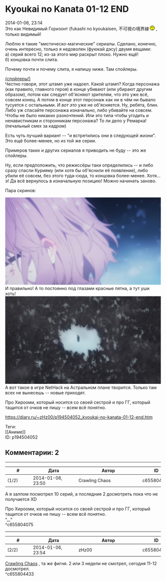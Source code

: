 Kyoukai no Kanata 01-12 END
===========================

  
2014-01-06, 23:14  
 Это как Невидимый Горизонт (fukashi no kyoukaisen, 不可視の境界線 ![;)](pics/1136.gif) , только видимый!   
   
 Люблю я такие "мистическо-магические" сериалы. Сделано, конечно, очень интересно, только я недоволен (фуюкай дэсу) двумя вещами:   
 а) серий всего 12; из-за этого мир раскрыт плохо. Нужно ещё!   
 б) концовка почти слита.   
   
 Почему почти и почему слита, я напишу ниже. Там спойлеры.   
   
  [(спойлеры!)](https://zHz00.diary.ru/p194504052.htm?index=1#linkmore194504052m1)      
 Честно говоря, этот штамп уже надоел. Какой штамп? Когда персонажа (как правило, главного героя) в конце убивают (или убирают другим образом), потом как следует об'ясняют зрителям, что это уже всё, совсем конец. А потом в конце этот персонаж как ни в чём ни бывало тусуется с остальными. И  *вот это*  уже не об'ясняется. Ну, ребята, блин. Либо уж спасайте персонажа изначально, либо убивайте на совсем. Чтобы не было никаких разночтений. Или это типа чтобы угодить и ненавистникам и сторонникам персонажа? То ли дело у Ремарка! (печальный смех за кадром)   
   
 Есть чуть лучший вариант -- "и встретились они в следующей жизни". Это ещё более-менее, но из той же серии.   
   
 Примеров таких и других сериалов я приводить не буду -- это же спойлеры.   
   
 Ну, если предположить, что режиссёры таки определились -- и либо сразу спасли Курияму (или хотя бы об'яснили её появление), либо убили её совсем, без этого туда-сюда, то концовка более-менее. Хотя... э! Да всё вернулось в изначальную позицию! Можно начинать заново.     
   
 Пара скринов:   
   
   [![](pics/3096861324b5t.jpg)](http://radikal.ru/fp/1b89c1cb0ace42c6ad3e3244649cf4f2)    
 И правильно! А то постоянно под глазами красные пятна, а тут уши хоть!   
  [![](pics/f3cd0330bdeat.jpg)](http://radikal.ru/fp/ad792abefe7844c2bcb59582dbb042e8)    
 А вот такое в игре NetHack на Астральном плане творится. Только там всех не вынесешь -- новые приходят.   
    
   
 Про Хирооми, который носится со своей сестрой и про ГГ, который тащится от очков не пишу -- всем всё понятно.   
  
<https://diary.ru/~zHz00/p194504052_kyoukai-no-kanata-01-12-end.htm>  
  
Теги:  
[[Аниме]]  
ID: p194504052  


Комментарии: 2
--------------

  


---



|         #         |              Дата              |                     Автор                     |           ID           |
| --- | --- | --- | --- |
| (1/2) | 2014-01-06, 23:50 | Crawling Chaos | c655804075 |

  
 A я залпом посмотрел 10 серий, а последние 2 досмотреть пока что не получается XD   
   
  Про Хирооми, который носится со своей сестрой и про ГГ, который тащится от очков не пишу -- всем всё понятно.    
 ^,,,^   
 ^c655804075

---



|         #         |              Дата              |                     Автор                     |           ID           |
| --- | --- | --- | --- |
| (2/2) | 2014-01-06, 23:54 | zHz00 | c655804433 |

  
  [Crawling Chaos](http://degozaru.diary.ru "de gozaru")  , та же фигня. 2 или 3 недели не смотрел, сегодня 11-12 досмотрел.   
 ^c655804433